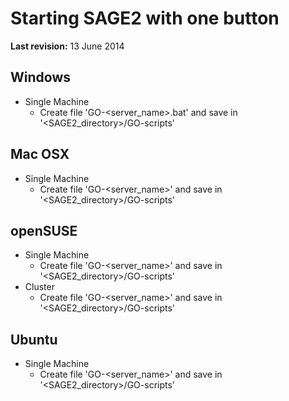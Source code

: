 Starting SAGE2 with one button
=======

**Last revision:** 13 June 2014

## Windows
* Single Machine
    * Create file 'GO-<server_name>.bat' and save in '<SAGE2_directory>/GO-scripts'

## Mac OSX
* Single Machine
    * Create file 'GO-<server_name>' and save in '<SAGE2_directory>/GO-scripts'

## openSUSE
* Single Machine
    * Create file 'GO-<server_name>' and save in '<SAGE2_directory>/GO-scripts'
* Cluster
    * Create file 'GO-<server_name>' and save in '<SAGE2_directory>/GO-scripts'

## Ubuntu
* Single Machine
    * Create file 'GO-<server_name>' and save in '<SAGE2_directory>/GO-scripts'
